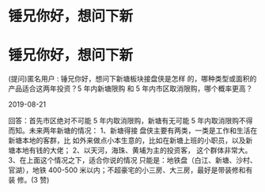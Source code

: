 # 锤兄你好，想问下新

# 锤兄你好，想问下新

(提问)匿名用户 : 锤兄你好，想问下新塘板块接盘侠是怎样 的，哪种类型或面积的产品适合这两年投资？5 年内新塘限购 和 5 年内市区取消限购，哪个概率更高？

2019-08-21

回答：首先市区绝对不可能 5 年内取消限购，新塘有无可能 5 年内取消限购不得而知。未来两年新塘的情况： 1、新塘得接 盘侠主要有两类，一类是工作和生活在新塘本地的客群，比 如外来做点小本生意的，比如在新塘上班的小职员，以及新 塘本地有钱的大佬； 2、以天河，海珠、黄埔为主的投资客， 这个群体非常大。 3、在上面这个情况之下，适合你说的情况 只能是：地铁盘（白江、新塘、沙村、官湖），地铁 400-500 米以内；不超豪宅的小三房、大三房，最好是带装修和有装 修。(3 赞)